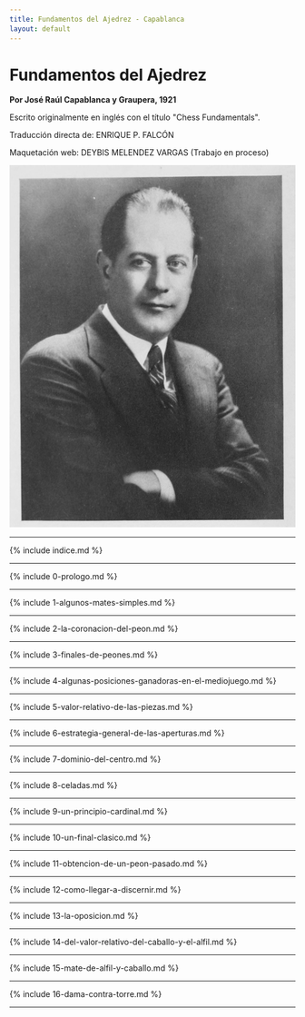 ```yaml
---
title: Fundamentos del Ajedrez - Capablanca
layout: default
---
```


# Fundamentos del Ajedrez

**Por José Raúl Capablanca y Graupera, 1921**

Escrito originalmente en inglés con el título "Chess Fundamentals".

Traducción directa de: ENRIQUE P. FALCÓN

Maquetación web: DEYBIS MELENDEZ VARGAS (Trabajo en proceso)

![Fotografía de José Raúl Capablanca](assets/img/capablanca.jpg)

---

{% include indice.md %}

---

{% include 0-prologo.md %}

---

{% include 1-algunos-mates-simples.md %}

---

{% include 2-la-coronacion-del-peon.md %}

---

{% include 3-finales-de-peones.md %}

---

{% include 4-algunas-posiciones-ganadoras-en-el-mediojuego.md %}

---

{% include 5-valor-relativo-de-las-piezas.md %}

---

{% include 6-estrategia-general-de-las-aperturas.md %}

---

{% include 7-dominio-del-centro.md %}

---

{% include 8-celadas.md %}

---

{% include 9-un-principio-cardinal.md %}

---

{% include 10-un-final-clasico.md %}

---

{% include 11-obtencion-de-un-peon-pasado.md %}

---

{% include 12-como-llegar-a-discernir.md %}

---


{% include 13-la-oposicion.md %}

---

{% include 14-del-valor-relativo-del-caballo-y-el-alfil.md %}

---

{% include 15-mate-de-alfil-y-caballo.md %}

---

{% include 16-dama-contra-torre.md %}

---